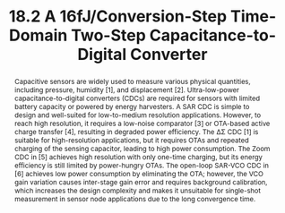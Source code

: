 ---
title: 18.2 A 16fJ/Conversion-Step Time-Domain Two-Step Capacitance-to-Digital Converter

authors:
- Xiyuan Tang
- Shaolan Li
- Linxiao Shen
- Wenda Zhao
- Xiangxing Yang
- Randy Williams
- Jiaxin Liu
- Zhichao Tan
- Neal Hall
- Nan Sun

publishDate: "2019-02-17"

summary: ISSCC. 2019

abstract: "Capacitive sensors are widely used to measure various physical quantities, including pressure, humidity [1], and displacement [2]. Ultra-low-power capacitance-to-digital converters (CDCs) are required for sensors with limited battery capacity or powered by energy harvesters. A SAR CDC is simple to design and well-suited for low-to-medium resolution applications. However, to reach high resolution, it requires a low-noise comparator [3] or OTA-based active charge transfer [4], resulting in degraded power efficiency. The ΔΣ CDC [1] is suitable for high-resolution applications, but it requires OTAs and repeated charging of the sensing capacitor, leading to high power consumption. The Zoom CDC in [5] achieves high resolution with only one-time charging, but its energy efficiency is still limited by power-hungry OTAs. The open-loop SAR-VCO CDC in [6] achieves low power consumption by eliminating the OTA; however, the VCO gain variation causes inter-stage gain error and requires background calibration, which increases the design complexity and makes it unsuitable for single-shot measurement in sensor node applications due to the long convergence time."

publication_types: ["1"]

publication: "2019 IEEE International Solid- State Circuits Conference - (ISSCC)"



links:
- name: IEEE Xplore
  url: https://ieeexplore.ieee.org/document/8662359/
---